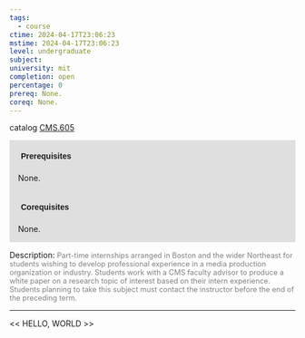 ```yaml
---
tags:
  - course
ctime: 2024-04-17T23:06:23
mstime: 2024-04-17T23:06:23
level: undergraduate
subject: 
university: mit
completion: open
percentage: 0
prereq: None.
coreq: None.
---
```


catalog [CMS.605](http://student.mit.edu/catalog/mCMSa.html#CMS.605)

<span style="display: block; padding: 15px; background-color: rgb(100, 100, 100, 0.2);"><font id="m_prereq86_0" style="display: block; font-family: Arial, sans-serif; font-weight: bold; padding: 5px">Prerequisites</font><br><span id="prereq86_0">None.</span></span>
<span style="display: block; padding: 15px; background-color: rgb(100, 100, 100, 0.2);"><font id="m_coreq86_0" style="display: block; font-family: Arial, sans-serif; font-weight: bold; padding: 5px">Corequisites</font><br><span id="coreq86_0">None.</span></span>

<font style="">Description:</font>
<font style="color: grey; font-size: 0.8rem;">Part-time internships arranged in Boston and the wider Northeast for students wishing to develop professional experience in a media production organization or industry. Students work with a CMS faculty advisor to produce a white paper on a research topic of interest based on their intern experience. Students planning to take this subject must contact the instructor before the end of the preceding term.</font>



---

<< HELLO, WORLD >>
